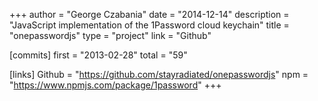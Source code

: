 +++
author = "George Czabania"
date = "2014-12-14"
description = "JavaScript implementation of the 1Password cloud keychain"
title = "onepasswordjs"
type = "project"
link = "Github"

[commits]
  first = "2013-02-28"
  total = "59"

[links]
  Github = "https://github.com/stayradiated/onepasswordjs"
  npm = "https://www.npmjs.com/package/1password"
+++

